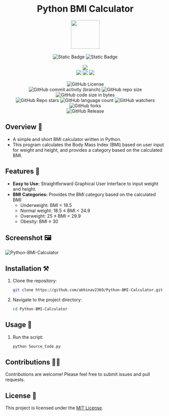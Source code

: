 <div align="center">
     <h1 align="center">Python BMI Calculator</h1>
     <img src="https://github.com/abhinav2369/Python-BMI-Calculator/assets/170245635/d1b5e2a3-c31c-452e-b12d-bf79a7208665" height=90px width=90px/>
     <br/>
     <br/>
     <img alt="Static Badge" src="https://img.shields.io/badge/Python-7F00FF?style=for-the-badge">
     <img alt="Static Badge" src="https://img.shields.io/badge/GUI%20Application-red?style=for-the-badge">
     <br/>
     <br/>
     <!-- Open Source -->
     <img src="https://badges.frapsoft.com/os/v1/open-source.svg?v=103">
     <br/>
     <!-- Contributions -->
     <img src="https://img.shields.io/static/v1.svg?label=Contributions&message=Welcome&color=#013220">
     <!-- Built By -->
     <img src="https://img.shields.io/badge/Built%20by-Abhinav%20Kumar-0059b3">
     <!-- Maintained -->
     <img src="https://img.shields.io/static/v1.svg?label=Maintained&message=Yes&color=red">
     <br/>
     <!-- --------------------------------------------- -->
     <br/>
     <!-- License -->
     <img alt="GitHub License" src="https://img.shields.io/github/license/abhinav2369/Python-BMI-Calculator">
     <br/>
     <!-- Commit Count -->
     <img alt="GitHub commit activity (branch)" src="https://img.shields.io/github/commit-activity/t/abhinav2369/Python-BMI-Calculator/main">
     <!-- Repo Size -->
     <img alt="GitHub repo size" src="https://img.shields.io/github/repo-size/abhinav2369/Python-BMI-Calculator?style=flat&color=orange">
     <!-- Repo Code -->
     <img alt="GitHub code size in bytes" src="https://img.shields.io/github/languages/code-size/abhinav2369/Python-BMI-Calculator">
     <br/>
     <img alt="GitHub Repo stars" src="https://img.shields.io/github/stars/abhinav2369/Python-BMI-Calculator?style=flat&color=orange">
     <!-- Language Count -->
     <img alt="GitHub language count" src="https://img.shields.io/github/languages/count/abhinav2369/Python-BMI-Calculator">
     <!-- Watchers -->
     <img alt="GitHub watchers" src="https://img.shields.io/github/watchers/abhinav2369/Python-BMI-Calculator?style=flat">
     <!-- Forks -->
     <img alt="GitHub forks" src="https://img.shields.io/github/forks/abhinav2369/Python-BMI-Calculator?style=flat&color=orange">
     <br/>
     <img alt="GitHub Release" src="https://img.shields.io/github/v/release/abhinav2369/Python-BMI-Calculator">
</div>


<!------------------------------------------------->


## Overview 🌟

- A simple and short BMI calculator written in Python.
- This program calculates the Body Mass Index (BMI) based on user input for weight and height, and provides a category based on the calculated BMI.

## Features 🚀

- **Easy to Use:** Straightforward Graphical User Interface to input weight and height.
- **BMI Categories:** Provides the BMI category based on the calculated BMI:
  - Underweight: BMI < 18.5
  - Normal weight: 18.5 ≤ BMI < 24.9
  - Overweight: 25 ≤ BMI < 29.9
  - Obesity: BMI ≥ 30


## Screenshot 🖼️
![Python-BMI-Calculator](https://github.com/abhinav2369/Python-BMI-Calculator/assets/170245635/324085c3-9242-4c74-8974-d3b911d43fba)



## Installation ⚒️

1. Clone the repository:
   ```bash
   git clone https://github.com/abhinav2369/Python-BMI-Calculator.git
   ```
   
2. Navigate to the project directory:
   ```bash
   cd Python-BMI-Calculator
   ```


## Usage 🤖

1. Run the script:
   ```bash
   python Source_Code.py
   ```


<!------------------------------------------------->


## Contributions 🧑‍💻
Contributions are welcome! Please feel free to submit issues and pull requests.

## License 🪪
This project is licensed under the [MIT License](LICENSE).
